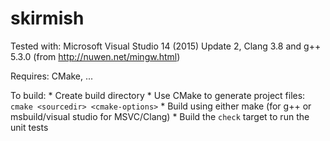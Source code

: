 skirmish
========

Tested with: Microsoft Visual Studio 14 (2015) Update 2, Clang 3.8 and g++ 5.3.0 (from http://nuwen.net/mingw.html)

Requires: CMake, ...

To build:
    * Create build directory
    * Use CMake to generate project files: `cmake <sourcedir> <cmake-options>`
    * Build using either make (for g++ or msbuild/visual studio for MSVC/Clang)
    * Build the `check` target to run the unit tests

